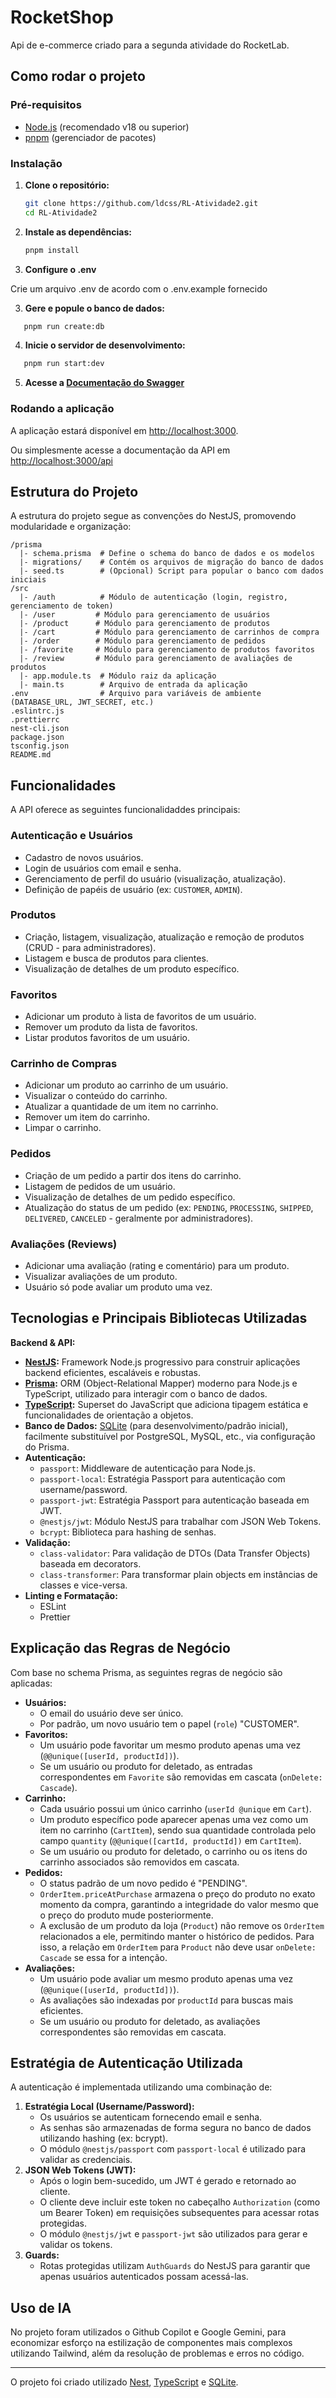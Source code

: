 # RocketShop

Api de e-commerce criado para a segunda atividade do RocketLab.

## Como rodar o projeto

### Pré-requisitos

- [Node.js](https://nodejs.org/) (recomendado v18 ou superior)
- [pnpm](https://pnpm.io/) (gerenciador de pacotes)

### Instalação

1. **Clone o repositório:**

   ```bash
   git clone https://github.com/ldcss/RL-Atividade2.git
   cd RL-Atividade2
   ```

2. **Instale as dependências:**

   ```bash
   pnpm install
   ```

3. **Configure o .env**

Crie um arquivo .env de acordo com o .env.example fornecido

3. **Gere e popule o banco de dados:**

```bash
   pnpm run create:db
```

4. **Inicie o servidor de desenvolvimento:**

```bash
   pnpm run start:dev
```

5. **Acesse a [Documentação do Swagger](http://localhost:3000/api)**

### Rodando a aplicação

A aplicação estará disponível em [http://localhost:3000](http://localhost:3000).

Ou simplesmente acesse a documentação da API em [http://localhost:3000/api](https://rocket-shop-kappa.vercel.app/)

## Estrutura do Projeto

A estrutura do projeto segue as convenções do NestJS, promovendo modularidade e organização:

```
/prisma
  |- schema.prisma  # Define o schema do banco de dados e os modelos
  |- migrations/    # Contém os arquivos de migração do banco de dados
  |- seed.ts        # (Opcional) Script para popular o banco com dados iniciais
/src
  |- /auth          # Módulo de autenticação (login, registro, gerenciamento de token)
  |- /user         # Módulo para gerenciamento de usuários
  |- /product      # Módulo para gerenciamento de produtos
  |- /cart         # Módulo para gerenciamento de carrinhos de compra
  |- /order        # Módulo para gerenciamento de pedidos
  |- /favorite     # Módulo para gerenciamento de produtos favoritos
  |- /review       # Módulo para gerenciamento de avaliações de produtos
  |- app.module.ts  # Módulo raiz da aplicação
  |- main.ts        # Arquivo de entrada da aplicação
.env                # Arquivo para variáveis de ambiente (DATABASE_URL, JWT_SECRET, etc.)
.eslintrc.js
.prettierrc
nest-cli.json
package.json
tsconfig.json
README.md
```

## Funcionalidades

A API oferece as seguintes funcionalidaddes principais:

### Autenticação e Usuários
- Cadastro de novos usuários.
- Login de usuários com email e senha.
- Gerenciamento de perfil do usuário (visualização, atualização).
- Definição de papéis de usuário (ex: `CUSTOMER`, `ADMIN`).

### Produtos
- Criação, listagem, visualização, atualização e remoção de produtos (CRUD - para administradores).
- Listagem e busca de produtos para clientes.
- Visualização de detalhes de um produto específico.

### Favoritos
- Adicionar um produto à lista de favoritos de um usuário.
- Remover um produto da lista de favoritos.
- Listar produtos favoritos de um usuário.

### Carrinho de Compras
- Adicionar um produto ao carrinho de um usuário.
- Visualizar o conteúdo do carrinho.
- Atualizar a quantidade de um item no carrinho.
- Remover um item do carrinho.
- Limpar o carrinho.

### Pedidos
- Criação de um pedido a partir dos itens do carrinho.
- Listagem de pedidos de um usuário.
- Visualização de detalhes de um pedido específico.
- Atualização do status de um pedido (ex: `PENDING`, `PROCESSING`, `SHIPPED`, `DELIVERED`, `CANCELED` - geralmente por administradores).

### Avaliações (Reviews)
- Adicionar uma avaliação (rating e comentário) para um produto.
- Visualizar avaliações de um produto.
- Usuário só pode avaliar um produto uma vez.

## Tecnologias e Principais Bibliotecas Utilizadas

**Backend & API:**

- **[NestJS](https://nestjs.com/):** Framework Node.js progressivo para construir aplicações backend eficientes, escaláveis e robustas.
- **[Prisma](https://www.prisma.io/):** ORM (Object-Relational Mapper) moderno para Node.js e TypeScript, utilizado para interagir com o banco de dados.
- **[TypeScript](https://www.typescriptlang.org/):** Superset do JavaScript que adiciona tipagem estática e funcionalidades de orientação a objetos.
- **Banco de Dados:** [SQLite](https://www.sqlite.org/index.html) (para desenvolvimento/padrão inicial), facilmente substituível por PostgreSQL, MySQL, etc., via configuração do Prisma.
- **Autenticação:**
  - `passport`: Middleware de autenticação para Node.js.
  - `passport-local`: Estratégia Passport para autenticação com username/password.
  - `passport-jwt`: Estratégia Passport para autenticação baseada em JWT.
  - `@nestjs/jwt`: Módulo NestJS para trabalhar com JSON Web Tokens.
  - `bcrypt`: Biblioteca para hashing de senhas.
- **Validação:**
  - `class-validator`: Para validação de DTOs (Data Transfer Objects) baseada em decorators.
  - `class-transformer`: Para transformar plain objects em instâncias de classes e vice-versa.
- **Linting e Formatação:**
  - ESLint
  - Prettier

## Explicação das Regras de Negócio

Com base no schema Prisma, as seguintes regras de negócio são aplicadas:

- **Usuários:**
    - O email do usuário deve ser único.
    - Por padrão, um novo usuário tem o papel (`role`) "CUSTOMER".
- **Favoritos:**
    - Um usuário pode favoritar um mesmo produto apenas uma vez (`@@unique([userId, productId])`).
    - Se um usuário ou produto for deletado, as entradas correspondentes em `Favorite` são removidas em cascata (`onDelete: Cascade`).
- **Carrinho:**
    - Cada usuário possui um único carrinho (`userId @unique` em `Cart`).
    - Um produto específico pode aparecer apenas uma vez como um item no carrinho (`CartItem`), sendo sua quantidade controlada pelo campo `quantity` (`@@unique([cartId, productId])` em `CartItem`).
    - Se um usuário ou produto for deletado, o carrinho ou os itens do carrinho associados são removidos em cascata.
- **Pedidos:**
    - O status padrão de um novo pedido é "PENDING".
    - `OrderItem.priceAtPurchase` armazena o preço do produto no exato momento da compra, garantindo a integridade do valor mesmo que o preço do produto mude posteriormente.
    - A exclusão de um produto da loja (`Product`) não remove os `OrderItem` relacionados a ele, permitindo manter o histórico de pedidos. Para isso, a relação em `OrderItem` para `Product` não deve usar `onDelete: Cascade` se essa for a intenção.
- **Avaliações:**
    - Um usuário pode avaliar um mesmo produto apenas uma vez (`@@unique([userId, productId])`).
    - As avaliações são indexadas por `productId` para buscas mais eficientes.
    - Se um usuário ou produto for deletado, as avaliações correspondentes são removidas em cascata.


## Estratégia de Autenticação Utilizada

A autenticação é implementada utilizando uma combinação de:

1.  **Estratégia Local (Username/Password):**
    - Os usuários se autenticam fornecendo email e senha.
    - As senhas são armazenadas de forma segura no banco de dados utilizando hashing (ex: bcrypt).
    - O módulo `@nestjs/passport` com `passport-local` é utilizado para validar as credenciais.
2.  **JSON Web Tokens (JWT):**
    - Após o login bem-sucedido, um JWT é gerado e retornado ao cliente.
    - O cliente deve incluir este token no cabeçalho `Authorization` (como um Bearer Token) em requisições subsequentes para acessar rotas protegidas.
    - O módulo `@nestjs/jwt` e `passport-jwt` são utilizados para gerar e validar os tokens.
3.  **Guards:**
    - Rotas protegidas utilizam `AuthGuards` do NestJS para garantir que apenas usuários autenticados possam acessá-las.

## Uso de IA

No projeto foram utilizados o Github Copilot e Google Gemini, para economizar esforço na estilização de componentes mais complexos utilizando Tailwind, além da resolução de problemas e erros no código.

---

O projeto foi criado utilizado [Nest](https://react.dev/), [TypeScript](https://www.typescriptlang.org/) e [SQLite](https://vitejs.dev/).
